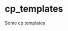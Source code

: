 # cp_templates

<!--
#groups
Tools

#languages
C
C++
Java
Python


#frames and libs

-->

Some cp templates

